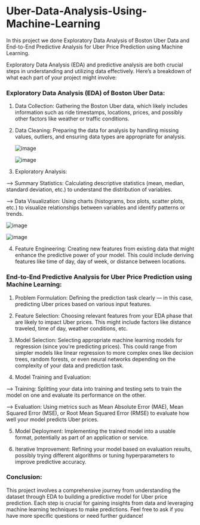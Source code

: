 # Uber-Data-Analysis-Using-Machine-Learning

In this project we done Exploratory Data Analysis of Boston Uber Data and 
End-to-End Predictive Analysis for Uber Price Prediction using Machine Learning.

Exploratory Data Analysis (EDA) and predictive analysis are both crucial steps in understanding and utilizing data effectively. Here’s a breakdown of what each part of your project might involve:

### Exploratory Data Analysis (EDA) of Boston Uber Data:

1. Data Collection: Gathering the Boston Uber data, which likely includes information such as ride timestamps, locations, prices, and possibly other factors like weather or traffic conditions.

2. Data Cleaning: Preparing the data for analysis by handling missing values, outliers, and ensuring data types are appropriate for analysis.

   ![image](https://github.com/yuvrajsaraogi/uber-data-analysis-using-machine-learning/assets/117842160/a569c418-aa39-455b-9eea-40711b9e6614)

   ![image](https://github.com/yuvrajsaraogi/uber-data-analysis-using-machine-learning/assets/117842160/252a2c0b-9c5d-4835-93da-ac6c3c13adb3)

3. Exploratory Analysis:

--> Summary Statistics: Calculating descriptive statistics (mean, median, standard deviation, etc.) to understand the distribution of variables.

--> Data Visualization: Using charts (histograms, box plots, scatter plots, etc.) to visualize relationships between variables and identify patterns or trends.

   ![image](https://github.com/yuvrajsaraogi/uber-data-analysis-using-machine-learning/assets/117842160/46e6d424-1242-4e9e-85cc-5ce20f88d4e3)

   ![image](https://github.com/yuvrajsaraogi/uber-data-analysis-using-machine-learning/assets/117842160/f60310ba-6674-4d80-8c89-62ca2ff330c0)


4. Feature Engineering: Creating new features from existing data that might enhance the predictive power of your model. This could include deriving features like time of day, day of week, or distance between locations.

### End-to-End Predictive Analysis for Uber Price Prediction using Machine Learning:

1. Problem Formulation: Defining the prediction task clearly — in this case, predicting Uber prices based on various input features.

2. Feature Selection: Choosing relevant features from your EDA phase that are likely to impact Uber prices. This might include factors like distance traveled, time of day, weather conditions, etc.

3. Model Selection: Selecting appropriate machine learning models for regression (since you're predicting prices). This could range from simpler models like linear regression to more complex ones like decision trees, random forests, or even neural networks depending on the complexity of your data and prediction task.

4. Model Training and Evaluation:

--> Training: Splitting your data into training and testing sets to train the model on one and evaluate its performance on the other.

--> Evaluation: Using metrics such as Mean Absolute Error (MAE), Mean Squared Error (MSE), or Root Mean Squared Error (RMSE) to evaluate how well your model predicts Uber prices.

5. Model Deployment: Implementing the trained model into a usable format, potentially as part of an application or service.

6. Iterative Improvement: Refining your model based on evaluation results, possibly trying different algorithms or tuning hyperparameters to improve predictive accuracy.

### Conclusion:
This project involves a comprehensive journey from understanding the dataset through EDA to building a predictive model for Uber price prediction. Each step is crucial for gaining insights from data and leveraging machine learning techniques to make predictions. Feel free to ask if you have more specific questions or need further guidance!
